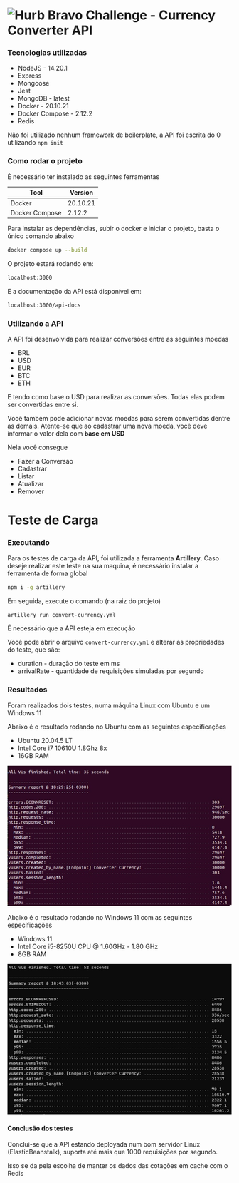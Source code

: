 # <img src="https://avatars1.githubusercontent.com/u/7063040?v=4&s=200.jpg" alt="Hurb" width="24" /> Bravo Challenge - Currency Converter API

### Tecnologias utilizadas

- NodeJS - 14.20.1
- Express
- Mongoose
- Jest
- MongoDB - latest
- Docker - 20.10.21
- Docker Compose - 2.12.2
- Redis

Não foi utilizado nenhum framework de boilerplate, a API foi escrita do 0 utilizando `npm init`

### Como rodar o projeto

É necessário ter instalado as seguintes ferramentas

| Tool           | Version  |
| -------------- | -------- |
| Docker         | 20.10.21 |
| Docker Compose | 2.12.2   |

Para instalar as dependências, subir o docker e iniciar o projeto, basta o único comando abaixo

```sh
docker compose up --build
```

O projeto estará rodando em:

```sh
localhost:3000
```

E a documentação da API está disponível em:

```sh
localhost:3000/api-docs
```

### Utilizando a API

A API foi desenvolvida para realizar conversões entre as seguintes moedas

- BRL
- USD
- EUR
- BTC
- ETH

E tendo como base o USD para realizar as conversões. Todas elas podem ser convertidas entre si.

Você também pode adicionar novas moedas para serem convertidas dentre as demais. Atente-se que ao cadastrar uma nova moeda, você deve informar o valor dela com **base em USD**

Nela você consegue

- Fazer a Conversão
- Cadastrar
- Listar
- Atualizar
- Remover

# Teste de Carga

### Executando

Para os testes de carga da API, foi utilizada a ferramenta **Artillery**.
Caso deseje realizar este teste na sua maquina, é necessário instalar a ferramenta de forma global

```sh
npm i -g artillery
```

Em seguida, execute o comando (na raiz do projeto)

```sh
artillery run convert-currency.yml
```

É necessário que a API esteja em execução

Você pode abrir o arquivo `convert-currency.yml` e alterar as propriedades do teste, que são:

- duration - duração do teste em ms
- arrivalRate - quantidade de requisições simuladas por segundo

### Resultados

Foram realizados dois testes, numa máquina Linux com Ubuntu e um Windows 11

Abaixo é o resultado rodando no Ubuntu com as seguintes especificações

- Ubuntu 20.04.5 LT
- Intel Core i7 10610U 1.8Ghz 8x
- 16GB RAM

<p align="center">
  <img src="test_ubuntu.jpeg" alt="Ubuntu" />
</p>

Abaixo é o resultado rodando no Windows 11 com as seguintes especificações

- Windows 11
- Intel Core i5-8250U CPU @ 1.60GHz - 1.80 GHz
- 8GB RAM

<p align="center">
  <img src="test_windows.jpg" alt="Ubuntu" />
</p>

#### Conclusão dos testes

Conclui-se que a API estando deployada num bom servidor Linux (ElasticBeanstalk), suporta até mais que 1000 requisições por segundo.

Isso se da pela escolha de manter os dados das cotações em cache com o Redis
